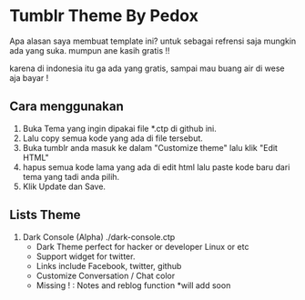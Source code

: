 Tumblr Theme By Pedox
=====================

Apa alasan saya membuat template ini?
untuk sebagai refrensi saja mungkin ada yang suka. mumpun ane kasih gratis !!

karena di indonesia itu ga ada yang gratis, sampai mau buang air di wese aja bayar !

## Cara menggunakan ##
1. Buka Tema yang ingin dipakai file *.ctp di github ini. 
2. Lalu copy semua kode yang ada di file tersebut.
3. Buka tumblr anda masuk ke dalam "Customize theme" lalu klik "Edit HTML"
4. hapus semua kode lama yang ada di edit html lalu paste kode baru dari tema yang tadi anda pilih.
5. Klik Update dan Save.

## Lists Theme ##
1. Dark Console (Alpha) ./dark-console.ctp
   - Dark Theme perfect for hacker or developer Linux or etc
   - Support widget for twitter.
   - Links include Facebook, twitter, github
   - Customize Conversation / Chat color
   - Missing ! : Notes and reblog function *will add soon